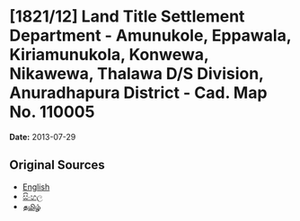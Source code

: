 # [1821/12] Land Title Settlement Department - Amunukole, Eppawala, Kiriamunukola, Konwewa, Nikawewa, Thalawa D/S Division, Anuradhapura District - Cad. Map No. 110005

**Date:** 2013-07-29

## Original Sources

- [English](https://documents.gov.lk/view/extra-gazettes/2013/7/1821-12_E.pdf)
- [සිංහල](https://documents.gov.lk/view/extra-gazettes/2013/7/1821-12_S.pdf)
- [தமிழ்](https://documents.gov.lk/view/extra-gazettes/2013/7/1821-12_T.pdf)

